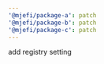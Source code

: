 ```yaml
---
'@mjefi/package-a': patch
'@mjefi/package-b': patch
'@mjefi/package-c': patch
---
```


add registry setting
